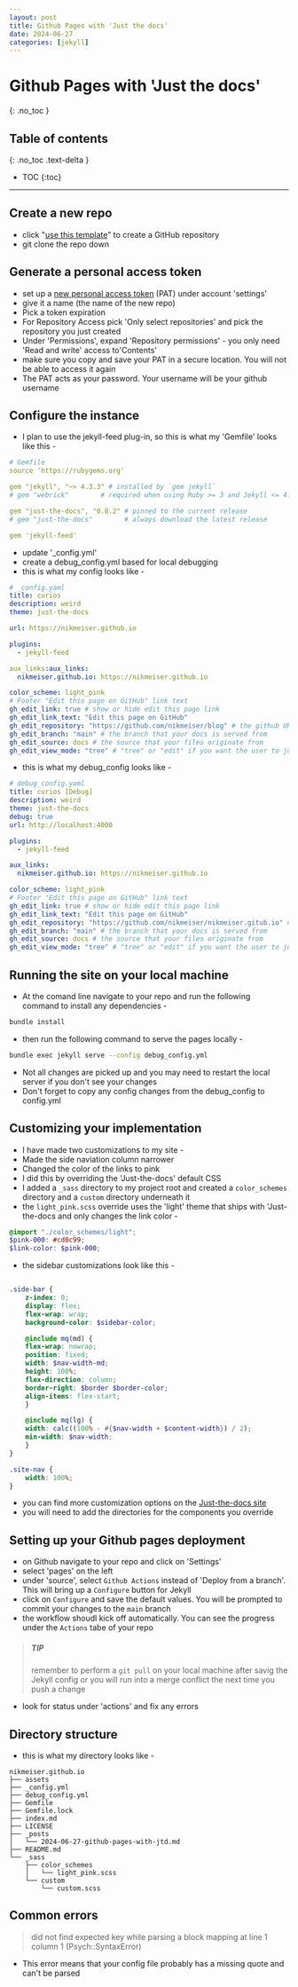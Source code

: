 ```yaml
---
layout: post
title: Github Pages with 'Just the docs'
date: 2024-06-27
categories: [jekyll]
---
```

# Github Pages with 'Just the docs'
{: .no_toc }

## Table of contents
{: .no_toc .text-delta }

- TOC
{:toc}
---

## Create a new repo
- click "[use this template]" to create a GitHub repository
- git clone the repo down 

## Generate a personal access token
- set up a [new personal access token] \(PAT) under account 'settings'
 - give it a name (the name of the new repo)
 - Pick a token expiration
 - For Repository Access pick 'Only select repositories' and pick the repository you just created
 - Under 'Permissions', expand 'Repository permissions' - you only need 'Read and write' access to'Contents' 
 - make sure you copy and save your PAT in a secure location. You will not be able to access it again
 - The PAT acts as your password. Your username will be your github username

## Configure the instance
- I plan to use the jekyll-feed plug-in, so this is what my 'Gemfile' looks like this -

```yaml
# Gemfile
source 'https://rubygems.org'

gem "jekyll", "~> 4.3.3" # installed by `gem jekyll`
# gem "webrick"        # required when using Ruby >= 3 and Jekyll <= 4.2.2

gem "just-the-docs", "0.8.2" # pinned to the current release
# gem "just-the-docs"        # always download the latest release

gem 'jekyll-feed'
```

- update '\_config.yml'
- create a debug_config.yml based for local debugging
- this is what my config looks like -

```yaml
# _config.yaml
title: curios
description: weird
theme: just-the-docs

url: https://nikmeiser.github.io

plugins:
  - jekyll-feed

aux_links:aux_links:
  nikmeiser.github.io: https://nikmeiser.github.io

color_scheme: light_pink
# Footer "Edit this page on GitHub" link text
gh_edit_link: true # show or hide edit this page link
gh_edit_link_text: "Edit this page on GitHub"
gh_edit_repository: "https://github.com/nikmeiser/blog" # the github URL for your repo
gh_edit_branch: "main" # the branch that your docs is served from
gh_edit_source: docs # the source that your files originate from
gh_edit_view_mode: "tree" # "tree" or "edit" if you want the user to jump into the editor immediately
```

- this is what my debug_config looks like - 

```yaml
# debug_config.yaml
title: curios [Debug]
description: weird
theme: just-the-docs
debug: true
url: http://localhost:4000

plugins:
  - jekyll-feed

aux_links:
  nikmeiser.github.io: https://nikmeiser.github.io

color_scheme: light_pink
# Footer "Edit this page on GitHub" link text
gh_edit_link: true # show or hide edit this page link
gh_edit_link_text: "Edit this page on GitHub"
gh_edit_repository: "https://github.com/nikmeiser/nikmeiser.gitub.io" # the github URL for your repo
gh_edit_branch: "main" # the branch that your docs is served from
gh_edit_source: docs # the source that your files originate from
gh_edit_view_mode: "tree" # "tree" or "edit" if you want the user to jump into the editor immediately
```

## Running the site on your local machine
- At the comand line navigate to your repo and run the following command to install any dependencies -

```bash
bundle install
```

- then run the following command to serve the pages locally -

```bash
bundle exec jekyll serve --config debug_config.yml
```

- Not all changes are picked up and you may need to restart the local server if you don't see your changes
- Don't forget to copy any config changes from the debug_config to config.yml

## Customizing your implementation
- I have made two customizations to my site - 
 - Made the side naviation column narrower
 - Changed the color of the links to pink
- I did this by overriding the 'Just-the-docs' default CSS
- I added a `_sass` directory to my project root and created a `color_schemes` directory and a `custom` directory underneath it
- the `light_pink.scss` override uses the 'light' theme that ships with 'Just-the-docs and only changes the link color - 

```scss
@import "./color_schemes/light";
$pink-000: #cd0c99;
$link-color: $pink-000;
```

- the sidebar customizations look like this -

```scss

.side-bar {
    z-index: 0;
    display: flex;
    flex-wrap: wrap;
    background-color: $sidebar-color;

    @include mq(md) {
	flex-wrap: nowrap;
	position: fixed;
	width: $nav-width-md;
	height: 100%;
	flex-direction: column;
	border-right: $border $border-color;
	align-items: flex-start;
    }

    @include mq(lg) {
	width: calc((100% - #{$nav-width + $content-width}) / 2);
	min-width: $nav-width;
    }
}

.site-nav {
    width: 100%;
}

```

- you can find more customization options on the [Just-the-docs site]
- you will need to add the directories for the components you override

## Setting up your Github pages deployment
- on Github navigate to your repo and click on 'Settings'
- select 'pages' on the left
- under 'source', select `Github Actions` instead of 'Deploy from a branch'. This will bring up a `Configure` button for Jekyll
- click on `Configure` and save the default values. You will be prompted to commit your changes to the `main` branch
- the workflow shoudl kick off automatically. You can see the progress under the `Actions` tabe of your repo
> ##### TIP
>
> remember to perform a `git pull` on your local machine after savig the Jekyll config or you will run into a merge conflict the next time you push a change
- look for status under 'actions' and fix any errors
## Directory structure
- this is what my directory looks like - 

```plaintext
nikmeiser.github.io
├── assets
├── _config.yml
├── debug_config.yml
├── Gemfile
├── Gemfile.lock
├── index.md
├── LICENSE
├── _posts
│   └── 2024-06-27-github-pages-with-jtd.md
├── README.md
└── _sass
    ├── color_schemes
    │   └── light_pink.scss
    └── custom
        └── custom.scss

```

## Common errors

> did not find expected key while parsing a block mapping at line 1 column 1 (Psych::SyntaxError)
-  This error  means that your config file probably has a missing quote and can't be parsed


[use this template]: https://github.com/just-the-docs/just-the-docs-template/generate
[new personal access token]: https://github.com/settings/personal-access-tokens/new
[Just-the-docs site]: https://just-the-docs.github.io/just-the-docs/docs/customization/